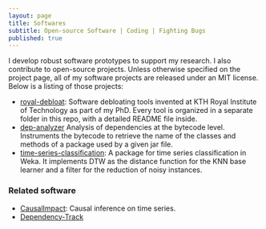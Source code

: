 ```yaml
---
layout: page
title: Softwares
subtitle: Open-source Software | Coding | Fighting Bugs
published: true
---
```


I develop robust software prototypes to support my research. I also contribute to open-source projects. Unless otherwise specified on the project page, all of my software projects are released under an MIT license. Below is a listing of those projects:

- <a href="https://github.com/castor-software/royal-debloat"><i class="fab fa-github"></i></a> [royal-debloat](https://github.com/castor-software/royal-debloat): Software debloating tools invented at KTH Royal Institute of Technology as part of my PhD. Every tool is organized in a separate folder in this repo, with a detailed README file inside. 
- <a href="https://github.com/castor-software/dep-analyzer"><i class="fab fa-github"></i></a> [dep-analyzer](https://github.com/castor-software/dep-analyzer) Analysis of dependencies at the bytecode level. Instruments the bytecode to retrieve the name of the classes and methods of a package used by a given jar file. 
- <a href="https://github.com/cesarsotovalero/timeSeriesClassification"><i class="fab fa-github"></i></a> [time-series-classification](https://github.com/cesarsotovalero/timeSeriesClassification):  A package for time series classification in Weka. It implements DTW as the distance function for the KNN base learner and a filter for the reduction of noisy instances. 

### Related software

- [CausalImpact](https://github.com/google/CausalImpact): Causal inference on time series.
- [Dependency-Track](https://github.com/DependencyTrack/dependency-track)

